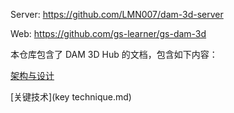 Server:   https://github.com/LMN007/dam-3d-server 

Web:  https://github.com/gs-learner/gs-dam-3d 



本仓库包含了 DAM 3D Hub 的文档，包含如下内容：

[架构与设计](design.md)

[关键技术](key technique.md)